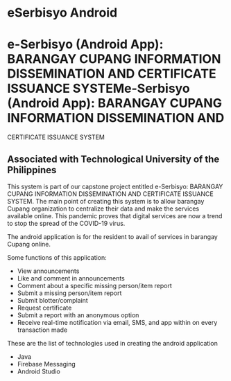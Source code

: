 # eSerbisyo Android

# e-Serbisyo (Android App): BARANGAY CUPANG INFORMATION DISSEMINATION AND CERTIFICATE ISSUANCE SYSTEMe-Serbisyo (Android App): BARANGAY CUPANG INFORMATION DISSEMINATION AND 
CERTIFICATE ISSUANCE SYSTEM


## Associated with Technological University of the Philippines

This system is part of our capstone project entitled e-Serbisyo: BARANGAY CUPANG INFORMATION DISSEMINATION AND CERTIFICATE ISSUANCE SYSTEM. The main point of creating this system is to allow barangay Cupang organization to centralize their data and make the services available online. This pandemic proves that digital services are now a trend to stop the spread of the COVID-19 virus.

The android application is for the resident to avail of services in barangay Cupang online.

Some functions of this application:
- View announcements
- Like and comment in announcements
- Comment about a specific missing person/item report
- Submit a missing person/item report
- Submit blotter/complaint 
- Request certificate 
- Submit a report with an anonymous option
- Receive real-time notification via email, SMS, and app within on every transaction made

These are the list of technologies used in creating the android application
- Java
- Firebase Messaging
- Android Studio
